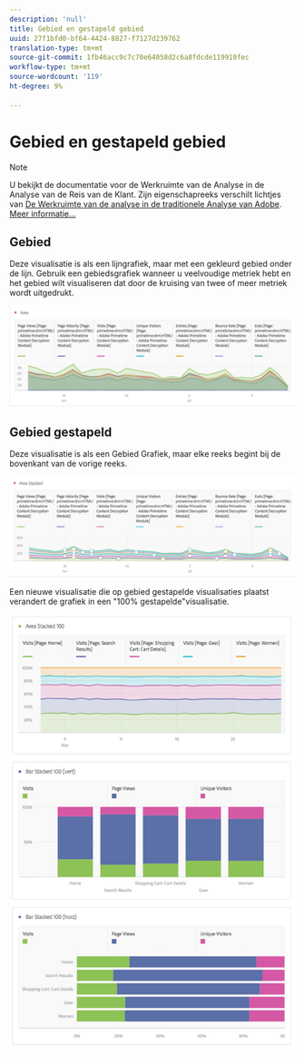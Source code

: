 ```yaml
---
description: 'null'
title: Gebied en gestapeld gebied
uuid: 27f1bfd0-bf64-4424-8827-f7127d239762
translation-type: tm+mt
source-git-commit: 1fb46acc9c7c70e64058d2c6a8fdcde119910fec
workflow-type: tm+mt
source-wordcount: '119'
ht-degree: 9%

---
```



# Gebied en gestapeld gebied

>[!NOTE]
>
>U bekijkt de documentatie voor de Werkruimte van de Analyse in de Analyse van de Reis van de Klant. Zijn eigenschapreeks verschilt lichtjes van [De Werkruimte van de analyse in de traditionele Analyse van Adobe](https://docs.adobe.com/content/help/en/analytics/analyze/analysis-workspace/home.html). [Meer informatie...](/help/getting-started/cja-aa.md)

## Gebied

Deze visualisatie is als een lijngrafiek, maar met een gekleurd gebied onder de lijn. Gebruik een gebiedsgrafiek wanneer u veelvoudige metriek hebt en het gebied wilt visualiseren dat door de kruising van twee of meer metriek wordt uitgedrukt.

![](assets/area.png)

## Gebied gestapeld

Deze visualisatie is als een Gebied Grafiek, maar elke reeks begint bij de bovenkant van de vorige reeks.

![](assets/area-stacked.png)

Een nieuwe visualisatie die op gebied gestapelde visualisaties plaatst verandert de grafiek in een &quot;100% gestapelde&quot;visualisatie.

![](assets/areastacked100.png)

